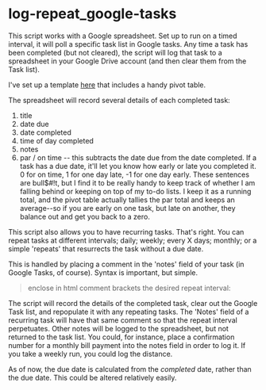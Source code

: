 # log-repeat_google-tasks

This script works with a Google spreadsheet. Set up to run on a timed interval, it will poll a specific task list in Google tasks. Any time a task has been completed (but not cleared), the script will log that task to a spreadsheet in your Google Drive account (and then clear them from the Task list).

I've set up a template <a href="https://docs.google.com/a/caligopress.com/spreadsheet/ccc?key=0AsEQKh2UPI-YdGVMbHFDVzRvdG5YVEhHX2JZY0Y3cGc&usp=drive_web#gid=3" target="_blank">here</a> that includes a handy pivot table.

The spreadsheet will record several details of each completed task:

1. title
2. date due
3. date completed
4. time of day completed
5. notes
6. par / on time -- this subtracts the date due from the date completed. If a task has a due date, it'll let you know how early or late you completed it. 0 for on time, 1 for one day late, -1 for one day early. These sentences are bull$#!t, but I find it to be really handy to keep track of whether I am falling behind or keeping on top of my to-do lists. I keep it as a running total, and the pivot table actually tallies the par total and keeps an average--so if you are early on one task, but late on another, they balance out and get you back to a zero.

This script also allows you to have recurring tasks. That's right. You can repeat tasks at different intervals; daily; weekly; every X days; monthly; or a simple 'repeats' that resurrects the task without a due date.

This is handled by placing a comment in the 'notes' field of your task (in Google Tasks, of course). Syntax is important, but simple. 

> enclose in html comment brackets the desired repeat interval:
	<!-- repeats -->
	<!-- every n day(s) -->
	<!-- weekly -->
	<!-- monthly -->

The script will record the details of the completed task, clear out the Google Task list, and repopulate it with any repeating tasks. The 'Notes' field of a recurring task will have that same comment so that the repeat interval perpetuates. Other notes will be logged to the spreadsheet, but not returned to the task list. You could, for instance, place a confirmation number for a monthly bill payment into the notes field in order to log it. If you take a weekly run, you could log the distance. 

As of now, the due date is calculated from the *completed* date, rather than the due date. This could be altered relatively easily. 

